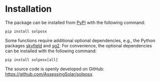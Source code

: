 # Installation

The package can be installed from [PyPI](https://pypi.org/project/solposx/) with the following command:

    pip install solposx

Some functions require additional optional dependencies, e.g., the Python packages [skyfield](https://pypi.org/project/skyfield/) and [sg2](https://pypi.org/project/sg2). For convenience, the optional dependencies can be installed with the following command:

    pip install solposx[all]

The source code is openly developed on GitHub: https://github.com/AssessingSolar/solposx.

